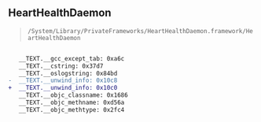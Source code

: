 ## HeartHealthDaemon

> `/System/Library/PrivateFrameworks/HeartHealthDaemon.framework/HeartHealthDaemon`

```diff

   __TEXT.__gcc_except_tab: 0xa6c
   __TEXT.__cstring: 0x37d7
   __TEXT.__oslogstring: 0x84bd
-  __TEXT.__unwind_info: 0x10c8
+  __TEXT.__unwind_info: 0x10c0
   __TEXT.__objc_classname: 0x1686
   __TEXT.__objc_methname: 0xd56a
   __TEXT.__objc_methtype: 0x2fc4

```
